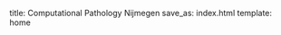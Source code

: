 title: Computational Pathology Nijmegen
save_as:  index.html
template: home

<!---

This page is generated automatically. Please do not change the content of this page.

--->
